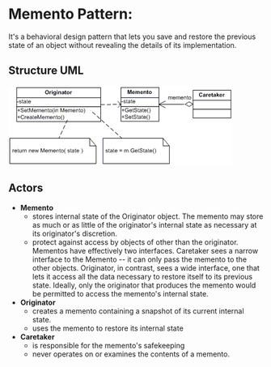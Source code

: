 # Memento Pattern:

It's a behavioral design pattern that lets you save and
restore the previous state of an object without revealing the
details of its implementation.

## Structure UML

![](../../../umls/memento.gif)

## Actors

- **Memento**
  - stores internal state of the Originator object. The memento may store as much or as little of the originator's internal state as necessary at its originator's discretion.
  - protect against access by objects of other than the originator. Mementos have effectively two interfaces. Caretaker sees a narrow interface to the Memento -- it can only pass the memento to the other objects. Originator, in contrast, sees a wide interface, one that lets it access all the data necessary to restore itself to its previous state. Ideally, only the originator that produces the memento would be permitted to access the memento's internal state.
- **Originator**
  - creates a memento containing a snapshot of its current internal state.
  - uses the memento to restore its internal state
- **Caretaker**
  - is responsible for the memento's safekeeping
  - never operates on or examines the contents of a memento.
